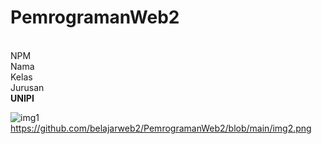 # PemrogramanWeb2
<br>
NPM <br>
Nama <br>
Kelas <br>
Jurusan <br>
<b>UNIPI</b> <br>

![img1](https://github.com/belajarweb2/PemrogramanWeb2/assets/149563756/cf5ce0fd-1521-4ff8-8b56-e6bc5b366597)
https://github.com/belajarweb2/PemrogramanWeb2/blob/main/img2.png
